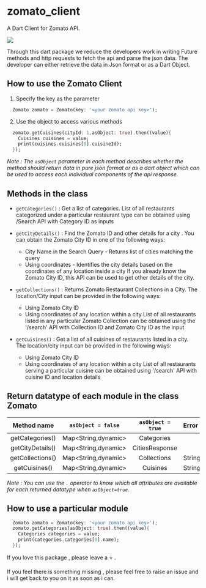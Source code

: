 # zomato_client

A Dart Client for Zomato API.

![](https://github.com/infiniteoverflow/Zomato-Client/blob/main/%20banner.png)

Through this dart package we reduce the developers work in writing Future methods and http requests to fetch the api and parse the json data. The developer can either retrieve the data in Json format or as a Dart Object.

## How to use the Zomato Client

1. Specify the key as the parameter

```dart
  Zomato zomato = Zomato(key: '<your zomato api key>');
```

2. Use the object to access various methods

```dart
  zomato.getCuisines(cityId: 1,asObject: true).then((value){
    Cuisines cuisines = value;
    print(cuisines.cuisines[0].cuisineId);
  });
```

*Note : The `asObject` parameter in each method describes whether the method should return data in pure json format or as a dart object which can be used to access each individual components of the api response.*

## Methods in the class

- `getCategories()` : Get a list of categories. List of all restaurants categorized under a particular restaurant type can be obtained using /Search API with Category ID as inputs

- `getCityDetails()` : Find the Zomato ID and other details for a city . You can obtain the Zomato City ID in one of the following ways:
  - City Name in the Search Query - Returns list of cities matching the query
  - Using coordinates - Identifies the city details based on the coordinates of any location inside a city
If you already know the Zomato City ID, this API can be used to get other details of the city.

-  `getCollections()` : Returns Zomato Restaurant Collections in a City. The location/City input can be provided in the following ways:
    - Using Zomato City ID
    - Using coordinates of any location within a city
List of all restaurants listed in any particular Zomato Collection can be obtained using the '/search' API with Collection ID and Zomato City ID as the input
  
- `getCuisines()` : Get a list of all cuisines of restaurants listed in a city. The location/city input can be provided in the following ways:
  - Using Zomato City ID
  - Using coordinates of any location within a city
List of all restaurants serving a particular cuisine can be obtained using '/search' API with cuisine ID and location details

## Return datatype of each module in the class Zomato 

Method name | `asObject = false` | `asObject = true`| Error |
:-----------:|:-------------------:|:----------------:|:-------
getCategories() | Map<String,dynamic> | Categories | 
getCityDetails() | Map<String,dynamic> | CitiesResponse | 
getCollections() | Map<String,dynamic> | Collections | String
getCuisines() | Map<String,dynamic> | Cuisines | String

*Note : You can use the `.` operator to know which all attributes are available for each returned datatype when `asObject=true`.*

## How to use a particular module

```dart
  Zomato zomato = Zomato(key: '<your zomato api key>');
  zomato.getCategories(asObject: true).then((value){
    Categories categories = value;
    print(categories.categories[0].name);
  });
```

If you love this package , please leave a :star: .

If you feel there is something missing , please feel free to raise an issue and i will get back to you on it as soon as i can.
